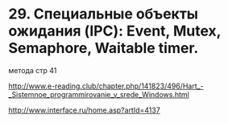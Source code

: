 # 29. Специальные объекты ожидания (IPC): Event, Mutex, Semaphore, Waitable timer.

метода стр 41

http://www.e-reading.club/chapter.php/141823/496/Hart_-_Sistemnoe_programmirovanie_v_srede_Windows.html

http://www.interface.ru/home.asp?artId=4137

